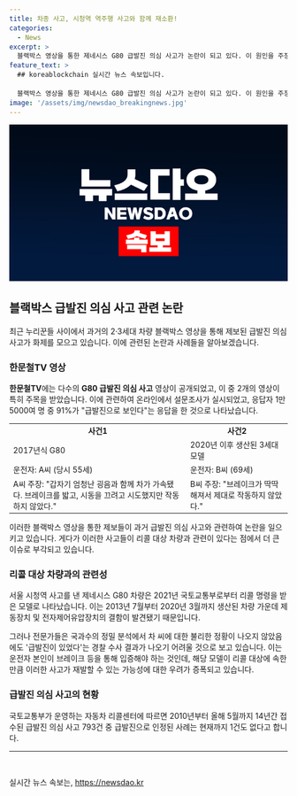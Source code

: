 ```yaml
---
title: 차종 사고, 시청역 역주행 사고와 함께 재소환!
categories:
  - News
excerpt: >
  블랙박스 영상을 통한 제네시스 G80 급발진 의심 사고가 논란이 되고 있다. 이 원인을 주장하는 차주의 주장과 유튜브 채널 한문철TV에 의한 과거 사고 영상들이 누리꾼들 사이에서 화제를 모으고 있으며, 이에 대한 관련 업계의 입장도 조명을 받고 있다. 차주의 주장과 관련하여 온라인에서 실시된 설문조사에는 1만5000여 명 중 91%가 급발진으로 보인다고 응답하는 등 관심을 끌고 있으며, 국토교통부의 리콜 명령과 관련하여도 논의가 이어지고 있다. 2022년에도 유사한 제보가 있었으며, 전문가들은 운전자의 입증이 힘들 것으로 분석되고 있다.
feature_text: >
  ## koreablockchain 실시간 뉴스 속보입니다.

  블랙박스 영상을 통한 제네시스 G80 급발진 의심 사고가 논란이 되고 있다. 이 원인을 주장하는 차주의 주장과 유튜브 채널 한문철TV에 의한 과거 사고 영상들이 누리꾼들 사이에서 화제를 모으고 있으며, 이에 대한 관련 업계의 입장도 조명을 받고 있다. 차주의 주장과 관련하여 온라인에서 실시된 설문조사에는 1만5000여 명 중 91%가 급발진으로 보인다고 응답하는 등 관심을 끌고 있으며, 국토교통부의 리콜 명령과 관련하여도 논의가 이어지고 있다. 2022년에도 유사한 제보가 있었으며, 전문가들은 운전자의 입증이 힘들 것으로 분석되고 있다.
image: '/assets/img/newsdao_breakingnews.jpg'
---
```


<p><img src="/assets/img/newsdao_breakingnews.jpg" alt="koreablockchain 속보" /></p>

<h2 data-ke-size="size26">블랙박스 급발진 의심 사고 관련 논란</h2>

<p>최근 누리꾼들 사이에서 과거의 2·3세대 차량 블랙박스 영상을 통해 제보된 급발진 의심 사고가 화제를 모으고 있습니다. 이에 관련된 논란과 사례들을 알아보겠습니다.</p>

<h3><b>한문철TV 영상</b></h3>

<p><b>한문철TV</b>에는 다수의 <b>G80 급발진 의심 사고</b> 영상이 공개되었고, 이 중 2개의 영상이 특히 주목을 받았습니다. 이에 관련하여 온라인에서 설문조사가 실시되었고, 응답자 1만5000여 명 중 91%가 "급발진으로 보인다"는 응답을 한 것으로 나타났습니다.</p>

<table>
    <tr>
        <td style="text-align: center; height: 17px;"><b>사건1</b></td>
        <td style="text-align: center; height: 17px;"><b>사건2</b></td>
    </tr>
    <tr>
        <td>2017년식 G80</td>
        <td>2020년 이후 생산된 3세대 모델</td>
    </tr>
    <tr>
        <td>운전자: A씨 (당시 55세)</td>
        <td>운전자: B씨 (69세)</td>
    </tr>
    <tr>
        <td>A씨 주장: "갑자기 엄청난 굉음과 함께 차가 가속됐다. 브레이크를 밟고, 시동을 끄려고 시도했지만 작동하지 않았다."</td>
        <td>B씨 주장: "브레이크가 딱딱해져서 제대로 작동하지 않았다."</td>
    </tr>
</table>

<p>이러한 블랙박스 영상을 통한 제보들이 과거 급발진 의심 사고와 관련하여 논란을 일으키고 있습니다. 게다가 이러한 사고들이 리콜 대상 차량과 관련이 있다는 점에서 더 큰 이슈로 부각되고 있습니다.</p>

<h3><b>리콜 대상 차량과의 관련성</b></h3>

<p>서울 시청역 사고를 낸 제네시스 G80 차량은 2021년 국토교통부로부터 리콜 명령을 받은 모델로 나타났습니다. 이는 2013년 7월부터 2020년 3월까지 생산된 차량 가운데 제동장치 및 전자제어유압장치의 결함이 발견됐기 때문입니다.</p>

<p>그러나 전문가들은 국과수의 정밀 분석에서 차 씨에 대한 불리한 정황이 나오지 않았음에도 '급발진이 있었다'는 경찰 수사 결과가 나오기 어려울 것으로 보고 있습니다. 이는 운전자 본인이 브레이크 등을 통해 입증해야 하는 것인데, 해당 모델이 리콜 대상에 속한 만큼 이러한 사고가 재발할 수 있는 가능성에 대한 우려가 증폭되고 있습니다.</p>

<h3><b>급발진 의심 사고의 현황</b></h3>

<p>국토교통부가 운영하는 자동차 리콜센터에 따르면 2010년부터 올해 5월까지 14년간 접수된 급발진 의심 사고 793건 중 급발진으로 인정된 사례는 현재까지 1건도 없다고 합니다.</p>

<hr>

<p data-ke-size="size16">&nbsp;</p>
실시간 뉴스 속보는, <a href="https://newsdao.kr" rel="dofollow">https://newsdao.kr</a>


